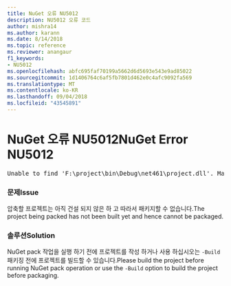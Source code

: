 ```yaml
---
title: NuGet 오류 NU5012
description: NU5012 오류 코드
author: mishra14
ms.author: karann
ms.date: 8/14/2018
ms.topic: reference
ms.reviewer: anangaur
f1_keywords:
- NU5012
ms.openlocfilehash: abfc695faf70199a5662d6d5693e543e9ad85022
ms.sourcegitcommit: 1d1406764c6af5fb7801d462e0c4afc9092fa569
ms.translationtype: MT
ms.contentlocale: ko-KR
ms.lasthandoff: 09/04/2018
ms.locfileid: "43545891"
---
```

# <a name="nuget-error-nu5012"></a><span data-ttu-id="0383b-103">NuGet 오류 NU5012</span><span class="sxs-lookup"><span data-stu-id="0383b-103">NuGet Error NU5012</span></span>
<pre>Unable to find 'F:\project\bin\Debug\net461\project.dll'. Make sure the project has been built.</pre>

### <a name="issue"></a><span data-ttu-id="0383b-104">문제</span><span class="sxs-lookup"><span data-stu-id="0383b-104">Issue</span></span>

<span data-ttu-id="0383b-105">압축할 프로젝트는 아직 건설 되지 않은 하 고 따라서 패키지할 수 없습니다.</span><span class="sxs-lookup"><span data-stu-id="0383b-105">The project being packed has not been built yet and hence cannot be packaged.</span></span>


### <a name="solution"></a><span data-ttu-id="0383b-106">솔루션</span><span class="sxs-lookup"><span data-stu-id="0383b-106">Solution</span></span>

<span data-ttu-id="0383b-107">NuGet pack 작업을 실행 하기 전에 프로젝트를 작성 하거나 사용 하십시오는 `-Build` 패키징 전에 프로젝트를 빌드할 수 있습니다.</span><span class="sxs-lookup"><span data-stu-id="0383b-107">Please build the project before running NuGet pack operation or use the `-Build` option to build the project before packaging.</span></span>

